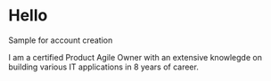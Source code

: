 # Hello
Sample for account creation

I am a certified Product Agile Owner with an extensive knowlegde on building various IT applications in 8 years of career.
